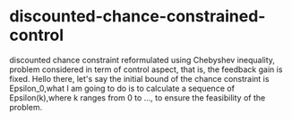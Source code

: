 # discounted-chance-constrained-control
discounted chance constraint reformulated using Chebyshev inequality, problem considered in term of control aspect, that is, the feedback gain is fixed.
Hello there, let's say the initial bound of the chance constraint is Epsilon_0,what I am going to do is to calculate a sequence of Epsilon(k),where k ranges from 0 to ..., to ensure the feasibility of the problem.
